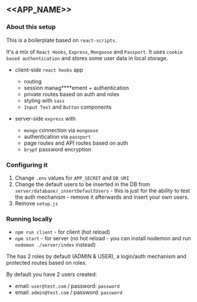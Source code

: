 ## <<APP_NAME>>

### About this setup
This is a boilerplate based on `react-scripts`.

It's a mix of `React Hooks`, `Express`, `Mongoose` and `Passport`. It uses `cookie based authentication` and stores some user data in local storage.


 * client-side `react hooks` app
    * routing
    * session manag****ement + authentication
    * private routes based on auth and roles
    * styling with `sass`
    * `Input Text` and `Button` components
    
    
 * server-side `express` with 
    * `mongo` connection via `mongoose`
    * authentication via `passport`
    * page routes and API routes based on auth
    * `brypt` password encryption
    
### Configuring it

1. Change `.env` values for `APP_SECRET` and `DB_URI`
2. Change the default users to be inserted in the DB from `server/database/_insertDefaultUsers` - this is just for the ability to test the auth mechanism - remove it afterwards and insert your own users.
3. Remove `setup.js`

### Running locally
* `npm run client` - for client (hot reload)
* `npm start` - for server (no hot reload - you can install nodemon and run `nodemon ./server/index` instead)

The has 2 roles by default (ADMIN & USER), a login/auth mechanism and protected routes based on roles.

By default you have 2 users created:
 * email: `user@test.com` / password: `password`
 * email: `admin@test.com` / password: `password`
